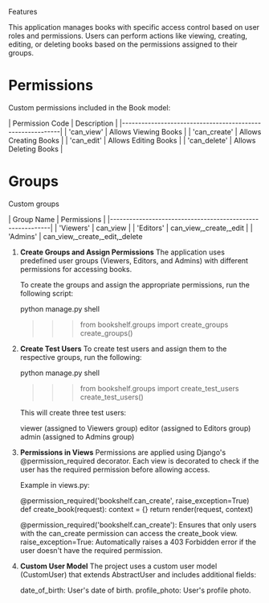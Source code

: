 Features

This application manages books with specific access control based on user roles and permissions. Users can perform actions like viewing, creating, editing, or deleting books based on the permissions assigned to their groups.



# Permissions

Custom permissions included in the Book model:

|     Permission Code       |      Description              |
|-----------------------------------------------------------|
|     'can_view'            |      Allows Viewing Books     |
|     'can_create'          |      Allows Creating Books    |
|     'can_edit'            |      Allows Editing Books     |
|     'can_delete'          |      Allows Deleting Books    |



# Groups

Custom groups

|    Group Name             |      Permissions              |
|-----------------------------------------------------------|
|    'Viewers'              |      can_view                 |
|    'Editors'              |      can_view,_create,_edit   |
|    'Admins'               |      can_view,_create,_edit,_delete




1.  **Create Groups and Assign Permissions**
	The application uses predefined user groups (Viewers, Editors, and Admins) with different permissions for accessing books.

	To create the groups and assign the appropriate permissions, run the following script:

	python manage.py shell
	>>> from bookshelf.groups import create_groups
	>>> create_groups()



2.  **Create Test Users**
	To create test users and assign them to the respective groups, run the following:

	python manage.py shell
	>>> from bookshelf.groups import create_test_users
	>>> create_test_users()

	This will create three test users:

	viewer (assigned to Viewers group)
	editor (assigned to Editors group)
	admin (assigned to Admins group)



3.  **Permissions in Views**
	Permissions are applied using Django's @permission_required decorator. Each view is decorated to check if the user has the required permission before allowing access.

	Example in views.py:

	@permission_required('bookshelf.can_create', raise_exception=True)
	def create_book(request):
    	context = {}
    	return render(request, context)

	@permission_required('bookshelf.can_create'): Ensures that only users with the can_create permission can access the create_book view.
	raise_exception=True: Automatically raises a 403 Forbidden error if the user doesn't have the required permission.



4.  **Custom User Model**
	The project uses a custom user model (CustomUser) that extends AbstractUser and includes additional fields:

	date_of_birth: User's date of birth.
	profile_photo: User's profile photo.
